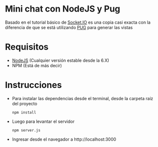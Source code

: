 # Mini chat con NodeJS y Pug
Basado en el tutorial básico de [Socket.IO](https://socket.io/get-started/chat/) es una copia casi exacta con la diferencia
de que se está utilizando [PUG](https://github.com/pugjs/pug) para generar las vistas

# Requisitos
- [NodeJS](https://nodejs.org/en/download/) (Cualquier versión estable desde la 6.X)
- NPM (Está de más decir)

# Instrucciones
- Para instalar las dependencias desde el terminal, desde la carpeta raíz del proyecto


  `npm install`

- Luego para levantar el servidor


  `npm server.js`
  
- Ingresar desde el navegador a http://localhost:3000
